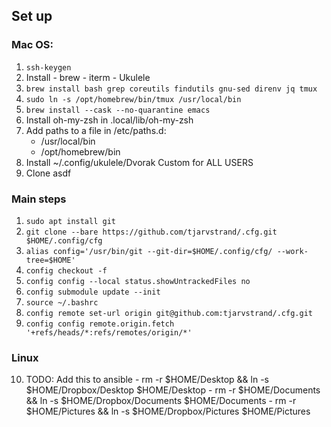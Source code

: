 

## Set up

### Mac OS:
  1. `ssh-keygen`
  1. Install
    - brew
    - iterm
    - Ukulele
  1. `brew install bash grep coreutils findutils gnu-sed direnv jq tmux`
  1. `sudo ln -s /opt/homebrew/bin/tmux /usr/local/bin`
  1. `brew install --cask --no-quarantine emacs`
  1. Install oh-my-zsh in .local/lib/oh-my-zsh
  1. Add paths to a file in  /etc/paths.d:
     - /usr/local/bin
     - /opt/homebrew/bin
  1. Install ~/.config/ukulele/Dvorak Custom for ALL USERS
  1. Clone asdf

### Main steps

  1. `sudo apt install git`
  2. `git clone --bare https://github.com/tjarvstrand/.cfg.git $HOME/.config/cfg`
  3. `alias config='/usr/bin/git --git-dir=$HOME/.config/cfg/ --work-tree=$HOME'`
  4. `config checkout -f`
  6. `config config --local status.showUntrackedFiles no`
  7. `config submodule update --init`
  8. `source ~/.bashrc`
  9. `config remote set-url origin git@github.com:tjarvstrand/.cfg.git`
  10. `config config remote.origin.fetch '+refs/heads/*:refs/remotes/origin/*'`

### Linux

  10. TODO: Add this to ansible
    - rm -r $HOME/Desktop && ln -s $HOME/Dropbox/Desktop $HOME/Desktop
    - rm -r $HOME/Documents && ln -s $HOME/Dropbox/Documents $HOME/Documents
    - rm -r $HOME/Pictures && ln -s $HOME/Dropbox/Pictures $HOME/Pictures

